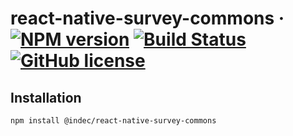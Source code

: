 # react-native-survey-commons &middot; [![NPM version](https://img.shields.io/npm/v/@indec/react-native-survey-commons.svg)](https://www.npmjs.com/package/@indec/react-native-survey-commons) [![Build Status](https://travis-ci.org/indec-it/react-native-survey-commons.svg?branch=master)](https://travis-ci.org/indec-it/react-native-survey-commons) [![GitHub license](https://img.shields.io/badge/license-MIT-blue.svg)](https://github.com/indec-it/react-native-survey-commons/blob/master/LICENSE)

## Installation

    npm install @indec/react-native-survey-commons
